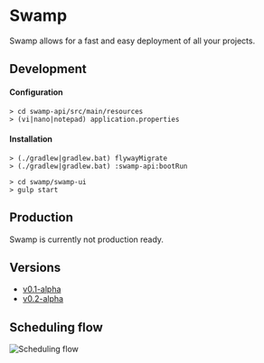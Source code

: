 # Swamp
Swamp allows for a fast and easy deployment of all your projects.

## Development

#### Configuration
```
> cd swamp-api/src/main/resources
> (vi|nano|notepad) application.properties
```

#### Installation
```
> (./gradlew|gradlew.bat) flywayMigrate
> (./gradlew|gradlew.bat) :swamp-api:bootRun
```
```
> cd swamp/swamp-ui
> gulp start
```

## Production

Swamp is currently not production ready.

## Versions

- [v0.1-alpha](https://github.com/DavidOpDeBeeck/swamp/releases/tag/v0.1-alpha)
- [v0.2-alpha](https://github.com/DavidOpDeBeeck/swamp/releases/tag/v0.2-alpha)

## Scheduling flow

![Scheduling flow](https://raw.github.com/DavidOpDeBeeck/swamp/master/model/scheduler-flow.png)
